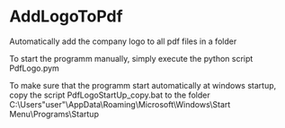 # AddLogoToPdf
 Automatically add the company logo to all pdf files in a folder

To start the programm manually, simply execute the python script PdfLogo.pym

To make sure that the programm start automatically at windows startup, copy the script PdfLogoStartUp_copy.bat to the folder C:\Users\"user"\AppData\Roaming\Microsoft\Windows\Start Menu\Programs\Startup